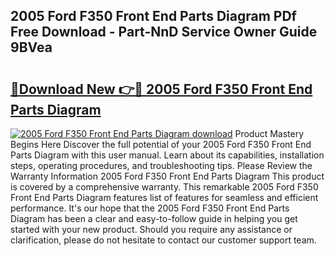## 2005 Ford F350 Front End Parts Diagram PDf Free Download - Part-NnD Service Owner Guide 9BVea

# <h2><a href="http://dflaj14.blite.top/?on=2005+Ford+F350+Front+End+Parts+Diagram">🔗Download New 👉🔴 2005 Ford F350 Front End Parts Diagram</a></h2>

[![2005 Ford F350 Front End Parts Diagram download](https://i.imgur.com/lujVjoI.png)](http://dflaj14.blite.top/?on=2005+Ford+F350+Front+End+Parts+Diagram)
Product Mastery Begins Here Discover the full potential of your 2005 Ford F350 Front End Parts Diagram with this user manual. Learn about its capabilities, installation steps, operating procedures, and troubleshooting tips. Please Review the Warranty Information 2005 Ford F350 Front End Parts Diagram This product is covered by a comprehensive warranty. This remarkable 2005 Ford F350 Front End Parts Diagram features list of features for seamless and efficient performance. It's our hope that the 2005 Ford F350 Front End Parts Diagram has been a clear and easy-to-follow guide in helping you get started with your new product. Should you require any assistance or clarification, please do not hesitate to contact our customer support team.

